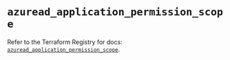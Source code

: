 # `azuread_application_permission_scope`

Refer to the Terraform Registry for docs: [`azuread_application_permission_scope`](https://registry.terraform.io/providers/hashicorp/azuread/3.5.0/docs/resources/application_permission_scope).
